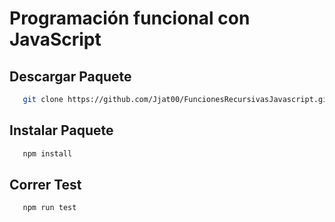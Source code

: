 # Programación funcional con JavaScript

## Descargar Paquete

```bash
   git clone https://github.com/Jjat00/FuncionesRecursivasJavascript.git
```
## Instalar Paquete

```bash
   npm install
```


## Correr Test

```bash
   npm run test
```